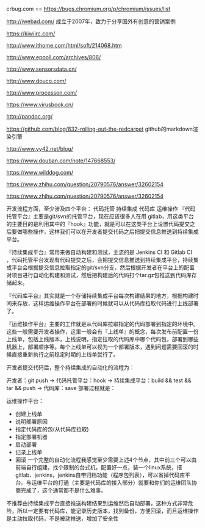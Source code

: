 crbug.com == https://bugs.chromium.org/p/chromium/issues/list 

http://iwebad.com/   成立于2007年，致力于分享国外有创意的营销案例

https://kiwiirc.com/

http://www.ithome.com/html/soft/214068.htm

http://www.epooll.com/archives/806/

http://www.sensorsdata.cn/

http://www.douco.com/

http://www.processon.com/

https://www.virusbook.cn/

http://pandoc.org/

https://github.com/blog/832-rolling-out-the-redcarpet   github的markdown渲染引擎

http://www.yy42.net/blog/

https://www.douban.com/note/147668553/

https://www.wilddog.com/

https://www.zhihu.com/question/20790576/answer/32602154

https://www.zhihu.com/question/20790576/answer/32602154


开发流程方面，至少涉及四个平台：
代码托管
持续集成
代码库
运维操作
『代码托管平台』主要是git/svn的托管平台，现在应该很多人在用 gitlab，用这类平台的主要目的是利用其中的『hook』功能，就是可以在这类平台上设置代码提交之后要做哪些操作，这样我们可以在开发者提交代码之后把提交信息推送到持续集成平台。

『持续集成平台』常用来做自动构建和测试，主流的是 Jenkins CI 和 Gitlab CI ，代码托管平台发现有代码提交之后，会把提交信息推送到持续集成平台，持续集成平台会根据提交信息拉取指定的git/svn分支，然后根据开发者在平台上的配置对项目进行自动化构建和测试，然后把构建后的代码打个tar.gz包推送到代码库存储起来。

『代码库平台』其实就是一个存储持续集成平台每次构建结果的地方，根据构建时间来存放，这样运维操作平台在部署的时候就可以从代码库拉取代码进行上线部署了。

『运维操作平台』主要的工作就是从代码库拉取指定的代码部署到指定的环境中。这些一般需要开发者操作，这里一般会有『上线单』的概念，每次发布前配置一份上线单，包括上线版本，上线说明，指定拉取的代码库中哪个代码包，部署到哪些机器上，部署顺序等。每个上线单可以视为一个部署版本，遇到问题需要回滚的时候直接重新执行之前稳定时期的上线单就行了。

开发者提交代码后，整个持续集成的自动化的流程为：

开发者：git push
  → 代码托管平台：hook
    → 持续集成平台：build && test && tar && push
      → 代码库：save
部署过程就是：

运维操作平台：
   * 创建上线单
   * 说明部署原因
   * 指定代码库的包(从代码库拉取)
   * 指定部署机器
   * 启动部署
   * 记录上线单
   * 回滚
一个完整的自动化流程我感觉至少需要上述4个节点，其中前三个可以由前端自行组建，找个限制的台式机，配置好一点，装一个linux系统，撘gitlab、jenkins，jenkins自带归档功能（程序包列表），可以省掉代码库平台。与运维平台的打通（主要是代码库的接入部分）就要和你们的运维团队协商完成了，这个通常都不是什么难事。

不推荐由持续集成平台直接推送构建结果到运维然后自动部署，这种方式非常危险，所以一定要有代码库，能记录历史版本，找到备份，方便回滚，而且运维操作是主动拉取代码，不是被动推送，增加了安全性


